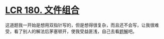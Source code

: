 # [LCR 180. 文件组合](https://leetcode.cn/problems/he-wei-sde-lian-xu-zheng-shu-xu-lie-lcof/description/)

这道题我一开始是想用双指针写的，但是想得很复杂，而且还不会写，让我很难受，看了别人的解法后茅塞顿开，使我受益匪浅，自己去看[题解](https://leetcode.cn/leetbook/read/illustration-of-algorithm/lhlvcs/)吧。
